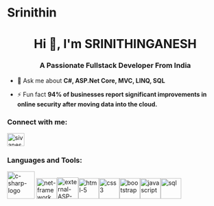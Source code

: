 # Srinithin
<h1 align="center">Hi 👋, I'm SRINITHINGANESH</h1>
<h3 align="center">A Passionate Fullstack Developer From India</h3>

- 💬 Ask me about **C#, ASP.Net Core, MVC, LINQ, SQL**

- ⚡ Fun fact **94% of businesses report significant improvements in online security after moving data into the cloud.**

<h3 align="left">Connect with me:</h3>
<p align="left">
<a href="https://www.linkedin.com/in/srinithinganesh-murugesan-b8652a310" target="blank"><img align="center" src="https://raw.githubusercontent.com/rahuldkjain/github-profile-readme-generator/master/src/images/icons/Social/linked-in-alt.svg" alt="sivanesan-t-7b2212247" height="30" width="40" /></a>
</p>

<h3 align="left">Languages and Tools:</h3>
<p align="left">  <img width="64" height="64" src="https://img.icons8.com/nolan/64/c-sharp-logo.png" alt="c-sharp-logo"/> <img width="48" height="48" src="https://img.icons8.com/color/48/net-framework.png" alt="net-framework"/><img width="50" height="50" src="https://img.icons8.com/external-bearicons-outline-color-bearicons/50/external-ASP-file-extension-bearicons-outline-color-bearicons.png" alt="external-ASP-file-extension-bearicons-outline-color-bearicons"/><img width="48" height="48" src="https://img.icons8.com/fluency/48/html-5.png" alt="html-5"/><img width="48" height="48" src="https://img.icons8.com/fluency/48/css3.png" alt="css3"/><img width="48" height="48" src="https://img.icons8.com/fluency/48/bootstrap.png" alt="bootstrap"/><img width="48" height="48" src="https://img.icons8.com/fluency/48/javascript.png" alt="javascript"/><img width="48" height="48" src="https://img.icons8.com/color/48/sql.png" alt="sql"/> </p>




